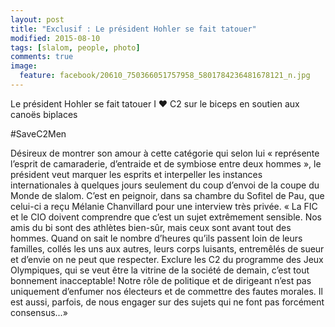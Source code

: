 ```yaml
---
layout: post
title: "Exclusif : Le président Hohler se fait tatouer"
modified: 2015-08-10
tags: [slalom, people, photo]
comments: true
image:
  feature: facebook/20610_750366051757958_5801784236481678121_n.jpg
---
```


Le président Hohler se fait tatouer I ❤ C2 sur le biceps en soutien aux canoës biplaces

‪#‎SaveC2Men‬

Désireux de montrer son amour à cette catégorie qui selon lui « représente l’esprit de camaraderie, d’entraide et de symbiose entre deux hommes », le président veut marquer les esprits et interpeller les instances internationales à quelques jours seulement du coup d’envoi de la coupe du Monde de slalom. C’est en peignoir, dans sa chambre du Sofitel de Pau, que celui-ci a reçu Mélanie Chanvillard pour une interview très privée. « La FIC et le CIO doivent comprendre que c’est un sujet extrêmement sensible. Nos amis du bi sont des athlètes bien-sûr, mais ceux sont avant tout des hommes. Quand on sait le nombre d’heures qu’ils passent loin de leurs familles, collés les uns aux autres, leurs corps luisants, entremêlés de sueur et d’envie on ne peut que respecter. Exclure les C2 du programme des Jeux Olympiques, qui se veut être la vitrine de la société de demain, c’est tout bonnement inacceptable! Notre rôle de politique et de dirigeant n’est pas uniquement d’enfumer nos électeurs et de commettre des fautes morales. Il est aussi, parfois, de nous engager sur des sujets qui ne font pas forcément consensus...»
